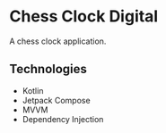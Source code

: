 # Chess Clock Digital

A chess clock application.

## Technologies
- Kotlin
- Jetpack Compose
- MVVM
- Dependency Injection
